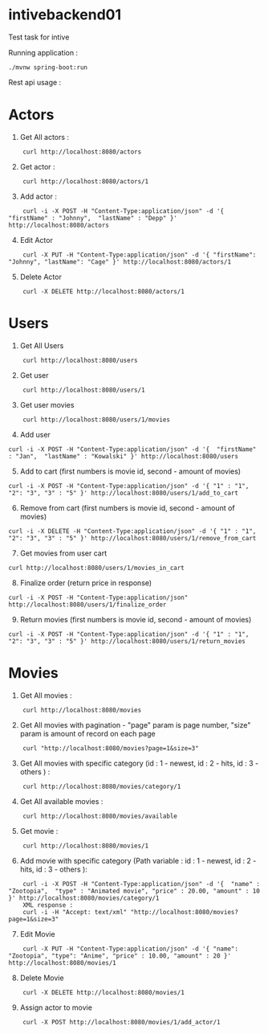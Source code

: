 # intivebackend01

Test task for intive

Running application : 
```
./mvnw spring-boot:run
```

Rest api usage :

# Actors

1) Get All actors : 
```
	curl http://localhost:8080/actors
```
2) Get actor : 
```
	curl http://localhost:8080/actors/1
```
3) Add actor :
```
	curl -i -X POST -H "Content-Type:application/json" -d '{  "firstName" : "Johnny",  "lastName" : "Depp" }' http://localhost:8080/actors
```
4) Edit Actor
```
	curl -X PUT -H "Content-Type:application/json" -d '{ "firstName": "Johnny", "lastName": "Cage" }' http://localhost:8080/actors/1
```
5) Delete Actor
```
	curl -X DELETE http://localhost:8080/actors/1
```	
# Users

1) Get All Users
```
	curl http://localhost:8080/users
```
2) Get user
```
	curl http://localhost:8080/users/1
```
3) Get user movies
```
	curl http://localhost:8080/users/1/movies
```
4) Add user
```
curl -i -X POST -H "Content-Type:application/json" -d '{  "firstName" : "Jan",  "lastName" : "Kowalski" }' http://localhost:8080/users
```
5) Add to cart (first numbers is movie id, second - amount of movies)
```
curl -i -X POST -H "Content-Type:application/json" -d '{ "1" : "1",  "2": "3", "3" : "5" }' http://localhost:8080/users/1/add_to_cart
```
6) Remove from cart (first numbers is movie id, second - amount of movies)
```
curl -i -X DELETE -H "Content-Type:application/json" -d '{ "1" : "1",  "2": "3", "3" : "5" }' http://localhost:8080/users/1/remove_from_cart
```
7) Get movies from user cart
```
curl http://localhost:8080/users/1/movies_in_cart
```
8)  Finalize order (return price in response)
```
curl -i -X POST -H "Content-Type:application/json"  http://localhost:8080/users/1/finalize_order
```
9) Return movies (first numbers is movie id, second - amount of movies)
```
curl -i -X POST -H "Content-Type:application/json" -d '{ "1" : "1",  "2": "3", "3" : "5" }' http://localhost:8080/users/1/return_movies
```

# Movies

1) Get All movies : 
```
	curl http://localhost:8080/movies
```
2) Get All movies with pagination - "page" param is page number, "size" param is amount of record on each page
```
	curl "http://localhost:8080/movies?page=1&size=3"
```
3) Get All movies with specific category (id : 1 - newest, id : 2 - hits, id : 3 - others ) :
```
	curl http://localhost:8080/movies/category/1
```
4) Get All available movies :
```
	curl http://localhost:8080/movies/available
```

5) Get movie :
``` 
	curl http://localhost:8080/movies/1
```
6) Add movie with specific category (Path variable : id : 1 - newest, id : 2 - hits, id : 3 - others ):
```
	curl -i -X POST -H "Content-Type:application/json" -d '{  "name" : "Zootopia",  "type" : "Animated movie", "price" : 20.00, "amount" : 10 }' http://localhost:8080/movies/category/1
	XML response :
	curl -i -H "Accept: text/xml" "http://localhost:8080/movies?page=1&size=3"

```
7) Edit Movie
```
	curl -X PUT -H "Content-Type:application/json" -d '{ "name": "Zootopia", "type": "Anime", "price" : 10.00, "amount" : 20 }' http://localhost:8080/movies/1
```
8) Delete Movie
```
	curl -X DELETE http://localhost:8080/movies/1
```
9) Assign actor to movie
```
	curl -X POST http://localhost:8080/movies/1/add_actor/1
```	








